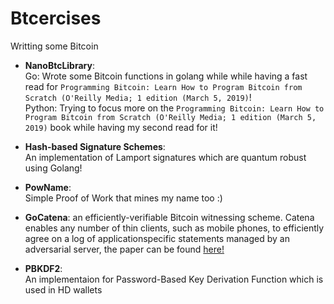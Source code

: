 # Btcercises
Writting some Bitcoin 

* **NanoBtcLibrary**:  
Go:
Wrote some Bitcoin functions in golang while while having a fast read for `Programming Bitcoin: Learn How to Program Bitcoin from Scratch (O'Reilly Media; 1 edition (March 5, 2019)`!<br>
Python: 
Trying to focus more on the `Programming Bitcoin: Learn How to Program Bitcoin from Scratch (O'Reilly Media; 1 edition (March 5, 2019)` book while having my second read for it!  

* **Hash-based Signature Schemes**:  
An implementation of Lamport signatures which are quantum robust using Golang!  

* **PowName**:  
Simple Proof of Work that mines my name too :)  

* **GoCatena**:
an efficiently-verifiable Bitcoin witnessing scheme. Catena enables any number of thin clients, such as mobile phones, to efficiently agree on a log of applicationspecific statements managed by an adversarial server, the paper can be found [here!](https://people.csail.mit.edu/devadas/pubs/catena.pdf)

* **PBKDF2**:  
An implementaion for Password-Based Key Derivation Function which is used in HD wallets  
